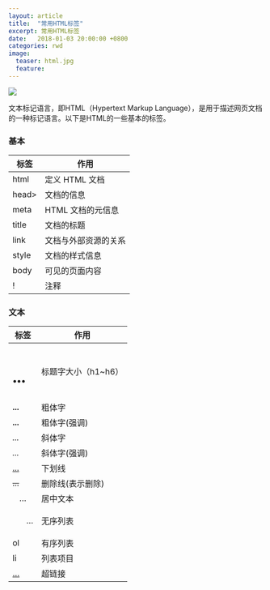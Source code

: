```yaml
---
layout: article
title:  "常用HTML标签"
excerpt: 常用HTML标签
date:   2018-01-03 20:00:00 +0800
categories: rwd
image: 
  teaser: html.jpg
  feature: 
---
```

<img src="https://chenie233.github.io/images/html.jpg">

文本标记语言，即HTML（Hypertext Markup Language），是用于描述网页文档的一种标记语言。以下是HTML的一些基本的标签。

### 基本

| 标签 | 作用
| --- |---
| html |  定义 HTML 文档
| head>| 文档的信息
| meta |  HTML 文档的元信息
| title | 文档的标题
| link  | 文档与外部资源的关系
| style |   文档的样式信息
| body |  可见的页面内容
| ! | 注释


### 文本

|   标签      | 作用
| --- |---
| <h1>...</h1> |  标题字大小（h1~h6）
| <b>...</b>  | 粗体字
| <strong>...</strong> |  粗体字(强调) 
| <i>...</i> | 斜体字
| <em>...</em> | 斜体字(强调)
| <u>...</u> |  下划线
| <del>...</del> | 删除线(表示删除)
| <center>…</center> | 居中文本
| <ul>…</ul>  | 无序列表
| ol |  有序列表
| li | 列表项目
| <a href=”…”>…</a> | 超链接